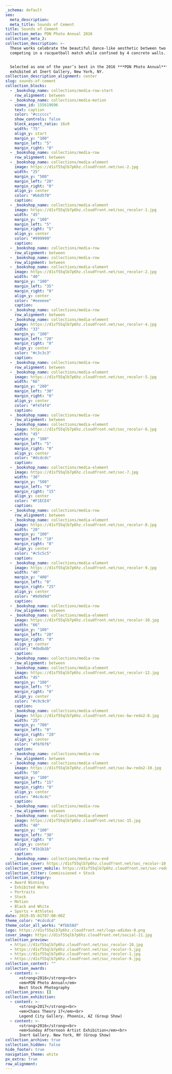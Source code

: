 ```yaml
---
_schema: default
seo:
  meta_description:
  meta_title: Sounds of Cement
title: Sounds of Cement
collection_meta: PDN Photo Annual 2016
collection_meta_2:
collection_description: >-
  These works celebrate the beautiful dance-like aesthetic between two athletes
  competing in a racquetball match while confined by 4 concrete walls.


  Selected as one of the year’s best in the 2016 ***PDN Photo Annual*** and
  exhibited at Inert Gallery, New York, NY.
collection_description_alignment: center
slug: sounds-of-cement
collection_blocks:
  - _bookshop_name: collections/media-row-start
    row_alignment: between
  - _bookshop_name: collections/media-motion
    vimeo_id: 155619696
    text: caption
    color: "#cccccc"
    show_controls: false
    block_aspect_ratio: 16x9
    width: "75"
    align_y: start
    margin_y: "100"
    margin_left: "5"
    margin_right: "0"
  - _bookshop_name: collections/media-row
    row_alignment: between
  - _bookshop_name: collections/media-element
    image: https://d1sf55qlb7p6hz.cloudfront.net/soc-2.jpg
    width: "25"
    margin_y: "500"
    margin_left: "20"
    margin_right: "0"
    align_y: center
    color: "#b6d5f0"
    caption:
  - _bookshop_name: collections/media-element
    image: https://d1sf55qlb7p6hz.cloudfront.net/soc_recolor-1.jpg
    width: "45"
    margin_y: "100"
    margin_left: "5"
    margin_right: "5"
    align_y: center
    color: "#999999"
    caption:
  - _bookshop_name: collections/media-row
    row_alignment: between
  - _bookshop_name: collections/media-row
    row_alignment: between
  - _bookshop_name: collections/media-element
    image: https://d1sf55qlb7p6hz.cloudfront.net/soc_recolor-2.jpg
    width: "40"
    margin_y: "100"
    margin_left: "35"
    margin_right: "0"
    align_y: center
    color: "#eeeeee"
    caption:
  - _bookshop_name: collections/media-row
    row_alignment: between
  - _bookshop_name: collections/media-element
    image: https://d1sf55qlb7p6hz.cloudfront.net/soc_recolor-4.jpg
    width: "33"
    margin_y: "100"
    margin_left: "20"
    margin_right: "0"
    align_y: center
    color: "#c3c3c3"
    caption:
  - _bookshop_name: collections/media-row
    row_alignment: between
  - _bookshop_name: collections/media-element
    image: https://d1sf55qlb7p6hz.cloudfront.net/soc_recolor-5.jpg
    width: "66"
    margin_y: "200"
    margin_left: "30"
    margin_right: "0"
    align_y: center
    color: "#f4f4f4"
    caption:
  - _bookshop_name: collections/media-row
    row_alignment: between
  - _bookshop_name: collections/media-element
    image: https://d1sf55qlb7p6hz.cloudfront.net/soc_recolor-6.jpg
    width: "45"
    margin_y: "100"
    margin_left: "5"
    margin_right: "0"
    align_y: center
    color: "#dcdcdc"
    caption:
  - _bookshop_name: collections/media-element
    image: https://d1sf55qlb7p6hz.cloudfront.net/soc-7.jpg
    width: "30"
    margin_y: "500"
    margin_left: "0"
    margin_right: "15"
    align_y: center
    color: "#F1ECE4"
    caption:
  - _bookshop_name: collections/media-row
    row_alignment: between
  - _bookshop_name: collections/media-element
    image: https://d1sf55qlb7p6hz.cloudfront.net/soc_recolor-8.jpg
    width: "20"
    margin_y: "100"
    margin_left: "10"
    margin_right: "0"
    align_y: center
    color: "#c5c5c5"
    caption:
  - _bookshop_name: collections/media-element
    image: https://d1sf55qlb7p6hz.cloudfront.net/soc_recolor-9.jpg
    width: "40"
    margin_y: "400"
    margin_left: "0"
    margin_right: "25"
    align_y: center
    color: "#9d9d9d"
    caption:
  - _bookshop_name: collections/media-row
    row_alignment: between
  - _bookshop_name: collections/media-element
    image: https://d1sf55qlb7p6hz.cloudfront.net/soc_recolor-10.jpg
    width: "66"
    margin_y: "100"
    margin_left: "20"
    margin_right: "0"
    align_y: center
    color: "#dbdbdb"
    caption:
  - _bookshop_name: collections/media-row
    row_alignment: between
  - _bookshop_name: collections/media-element
    image: https://d1sf55qlb7p6hz.cloudfront.net/soc_recolor-12.jpg
    width: "45"
    margin_y: "100"
    margin_left: "5"
    margin_right: "0"
    align_y: center
    color: "#c9c9c9"
    caption:
  - _bookshop_name: collections/media-element
    image: https://d1sf55qlb7p6hz.cloudfront.net/soc-bw-redo2-8.jpg
    width: "25"
    margin_y: "700"
    margin_left: "0"
    margin_right: "20"
    align_y: center
    color: "#f6f6f6"
    caption:
  - _bookshop_name: collections/media-row
    row_alignment: between
  - _bookshop_name: collections/media-element
    image: https://d1sf55qlb7p6hz.cloudfront.net/soc-bw-redo2-10.jpg
    width: "50"
    margin_y: "100"
    margin_left: "15"
    margin_right: "0"
    align_y: center
    color: "#4c4c4c"
    caption:
  - _bookshop_name: collections/media-row
    row_alignment: between
  - _bookshop_name: collections/media-element
    image: https://d1sf55qlb7p6hz.cloudfront.net/soc-15.jpg
    width: "40"
    margin_y: "100"
    margin_left: "30"
    margin_right: "0"
    align_y: center
    color: "#1b1b1b"
    caption:
  - _bookshop_name: collections/media-row-end
collection_cover: https://d1sf55qlb7p6hz.cloudfront.net/soc_recolor-10.jpg
collection_cover_mobile: https://d1sf55qlb7p6hz.cloudfront.net/soc-redobw_vertical-1.jpg
collection_filter: Commissioned + Stock
collection_category:
  - Award Winning
  - Exhibited Works
  - Portraits
  - Stock
  - Motion
  - Black and White
  - Sports + Athletes
date: 2019-05-01T07:00:00Z
theme_color: "#cdcdcd"
theme_color_all_works: "#fbb58d"
logo: https://d1sf55qlb7p6hz.cloudfront.net/logo-adidas-8.png
cover_image: https://d1sf55qlb7p6hz.cloudfront.net/social-21.jpg
collection_preview:
  - https://d1sf55qlb7p6hz.cloudfront.net/soc_recolor-10.jpg
  - https://d1sf55qlb7p6hz.cloudfront.net/soc_recolor-5.jpg
  - https://d1sf55qlb7p6hz.cloudfront.net/soc_recolor-1.jpg
  - https://d1sf55qlb7p6hz.cloudfront.net/soc_recolor-9.jpg
collection_content: ""
collection_awards:
  - content: >-
      <strong>2016</strong><br>
      <em>PDN Photo Annual</em>  
      Best Stock Photography
collection_press: []
collection_exhibition:
  - content: >-
      <strong>2017</strong><br>
      <em>Chaos Theory 17</em><br>  
      Legend City Gallery. Phoenix, AZ (Group Show)
  - content: >-
      <strong>2016</strong><br>
      <em>Sunday Afternoon Artist Exhibition</em><br>  
      Inert Gallery. New York, NY (Group Show)
collection_archive: true
collection_hidden: false
hide_footer: true
navigation_theme: white
px_extra: true
row_alignment:
---
```

